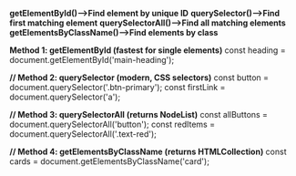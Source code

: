 **getElementById()-->Find element by unique ID**
**querySelector()-->Find first matching element**
**querySelectorAll()-->Find all matching elements**
**getElementsByClassName()-->Find elements by class**

**Method 1: getElementById (fastest for single elements)**
const heading = document.getElementById('main-heading');

**// Method 2: querySelector (modern, CSS selectors)**
const button = document.querySelector('.btn-primary');
const firstLink = document.querySelector('a');

**// Method 3: querySelectorAll (returns NodeList)**
const allButtons = document.querySelectorAll('button');
const redItems = document.querySelectorAll('.text-red');

**// Method 4: getElementsByClassName (returns HTMLCollection)**
const cards = document.getElementsByClassName('card');